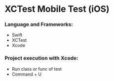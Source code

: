 # XCTest Mobile Test (iOS)

### Language and Frameworks:
* Swift
* XCTest
* Xcode

### Project execution with Xcode:
* Run class or func of test
* Command + U
